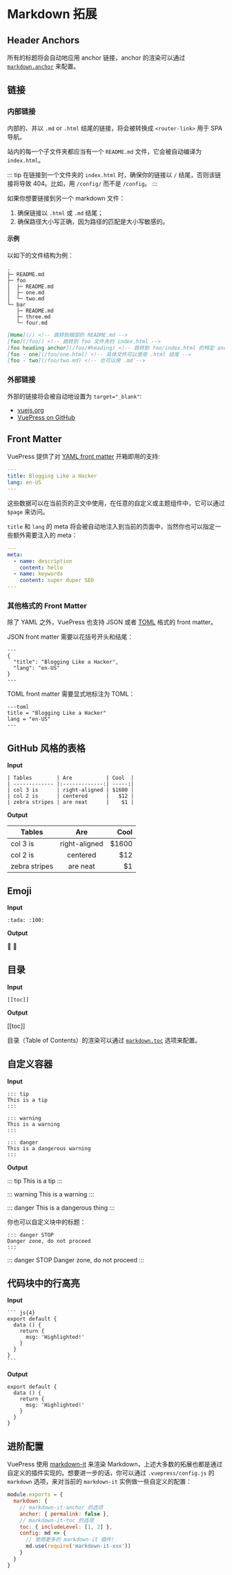 # Markdown 拓展

## Header Anchors

所有的标题将会自动地应用 anchor 链接，anchor 的渲染可以通过 [`markdown.anchor`](../config/#markdownanchor) 来配置。

## 链接

### 内部链接

内部的、并以 `.md` or `.html` 结尾的链接，将会被转换成 `<router-link>` 用于 SPA 导航。

站内的每一个子文件夹都应当有一个 `README.md` 文件，它会被自动编译为 `index.html`。

::: tip
在链接到一个文件夹的 `index.html` 时，确保你的链接以 `/` 结尾，否则该链接将导致 404。比如，用 `/config/` 而不是 `/config`。
:::

如果你想要链接到另一个 markdown 文件：

1. 确保链接以 `.html` 或 `.md` 结尾；
2. 确保路径大小写正确，因为路径的匹配是大小写敏感的。

#### 示例

以如下的文件结构为例：

```
.
├─ README.md
├─ foo
│  ├─ README.md
│  ├─ one.md
│  └─ two.md
└─ bar
   ├─ README.md
   ├─ three.md
   └─ four.md
```

``` md
[Home](/) <!-- 跳转到根部的 README.md -->
[foo](/foo/) <!-- 跳转到 foo 文件夹的 index.html -->
[foo heading anchor](/foo/#heading) <!-- 跳转到 foo/index.html 的特定 anchor 位置 -->
[foo - one](/foo/one.html) <!-- 具体文件可以使用 .html 结尾 -->
[foo - two](/foo/two.md) <!-- 也可以用 .md -->
```

### 外部链接

外部的链接将会被自动地设置为  `target="_blank"`:

- [vuejs.org](https://vuejs.org)
- [VuePress on GitHub](https://github.com/vuejs/vuepress)

## Front Matter

VuePress 提供了对 [YAML front matter](https://jekyllrb.com/docs/frontmatter/) 开箱即用的支持:

``` yaml
---
title: Blogging Like a Hacker
lang: en-US
---
```

这些数据可以在当前页的正文中使用，在任意的自定义或主题组件中，它可以通过 `$page` 来访问。

`title` 和 `lang` 的 meta 将会被自动地注入到当前的页面中，当然你也可以指定一些额外需要注入的 meta：

``` yaml
---
meta:
  - name: description
    content: hello
  - name: keywords
    content: super duper SEO
---
```

### 其他格式的 Front Matter

除了 YAML 之外，VuePress 也支持 JSON 或者 [TOML](https://github.com/toml-lang/toml) 格式的 front matter。

JSON front matter 需要以花括号开头和结尾：

```
---
{
  "title": "Blogging Like a Hacker",
  "lang": "en-US"
}
---
```

TOML front matter 需要显式地标注为 TOML：

```
---toml
title = "Blogging Like a Hacker"
lang = "en-US"
---
```

## GitHub 风格的表格

**Input**

```
| Tables        | Are           | Cool  |
| ------------- |:-------------:| -----:|
| col 3 is      | right-aligned | $1600 |
| col 2 is      | centered      |   $12 |
| zebra stripes | are neat      |    $1 |
```

**Output**

| Tables        | Are           | Cool  |
| ------------- |:-------------:| -----:|
| col 3 is      | right-aligned | $1600 |
| col 2 is      | centered      |   $12 |
| zebra stripes | are neat      |    $1 |

## Emoji

**Input**

```
:tada: :100:
```

**Output**

:tada: :100:

## 目录

**Input**

```
[[toc]]
```

**Output**

[[toc]]

目录（Table of Contents）的渲染可以通过  [`markdown.toc`](../config/#markdowntoc) 选项来配置。

## 自定义容器

**Input**

```
::: tip
This is a tip
:::

::: warning
This is a warning
:::

::: danger
This is a dangerous warning
:::
```

**Output**

::: tip
This is a tip
:::

::: warning
This is a warning
:::

::: danger
This is a dangerous thing
:::

你也可以自定义块中的标题：

```
::: danger STOP
Danger zone, do not proceed
:::
```

::: danger STOP
Danger zone, do not proceed
:::

## 代码块中的行高亮

**Input**

````
``` js{4}
export default {
  data () {
    return {
      msg: 'Highlighted!'
    }
  }
}
```
````

**Output**

``` js{4}
export default {
  data () {
    return {
      msg: 'Highlighted!'
    }
  }
}
```

## 进阶配置

VuePress 使用 [markdown-it](https://github.com/markdown-it/markdown-it) 来渲染 Markdown，上述大多数的拓展也都是通过自定义的插件实现的。想要进一步的话，你可以通过 `.vuepress/config.js` 的 `markdown` 选项，来对当前的 `markdown-it` 实例做一些自定义的配置：

``` js
module.exports = {
  markdown: {
    // markdown-it-anchor 的选项
    anchor: { permalink: false },
    // markdown-it-toc 的选项
    toc: { includeLevel: [1, 2] },
    config: md => {
      // 使用更多的 markdown-it 插件!
      md.use(require('markdown-it-xxx'))
    }
  }
}
```
